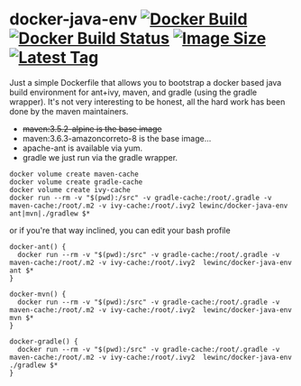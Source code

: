 # docker-java-env [![Docker Build](https://img.shields.io/docker/cloud/automated/lewinc/docker-java-env)](https://hub.docker.com/r/lewinc/docker-java-env/) [![Docker Build Status](https://img.shields.io/docker/cloud/build/lewinc/docker-java-env)](https://hub.docker.com/r/lewinc/docker-java-env/) [![Image Size](https://img.shields.io/docker/image-size/lewinc/docker-java-env)](https://hub.docker.com/r/lewinc/docker-java-env/) [![Latest Tag](https://img.shields.io/docker/v/lewinc/docker-java-env?sort=semver)](https://hub.docker.com/r/lewinc/docker-java-env/)

Just a simple Dockerfile that allows you to bootstrap a docker based java build environment for ant+ivy, maven, and gradle (using the gradle wrapper). It's not very interesting to be honest, all the hard work has been done by the maven maintainers.

* ~~maven:3.5.2-alpine is the base image~~
* maven:3.6.3-amazoncorreto-8 is the base image...
* apache-ant is available via yum.
* gradle we just run via the gradle wrapper.

```
docker volume create maven-cache
docker volume create gradle-cache
docker volume create ivy-cache
docker run --rm -v "$(pwd):/src" -v gradle-cache:/root/.gradle -v maven-cache:/root/.m2 -v ivy-cache:/root/.ivy2 lewinc/docker-java-env ant|mvn|./gradlew $*
```

or if you're that way inclined, you can edit your bash profile

```
docker-ant() {
  docker run --rm -v "$(pwd):/src" -v gradle-cache:/root/.gradle -v maven-cache:/root/.m2 -v ivy-cache:/root/.ivy2  lewinc/docker-java-env ant $*
}

docker-mvn() {
  docker run --rm -v "$(pwd):/src" -v gradle-cache:/root/.gradle -v maven-cache:/root/.m2 -v ivy-cache:/root/.ivy2  lewinc/docker-java-env mvn $*
}

docker-gradle() {
  docker run --rm -v "$(pwd):/src" -v gradle-cache:/root/.gradle -v maven-cache:/root/.m2 -v ivy-cache:/root/.ivy2  lewinc/docker-java-env ./gradlew $*
}
```

